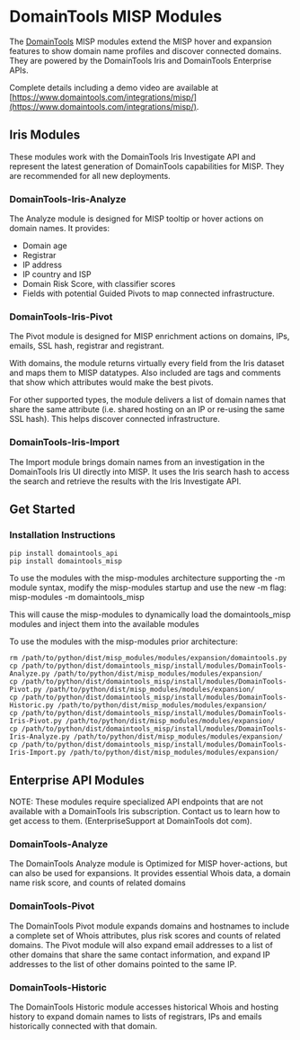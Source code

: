# DomainTools MISP Modules


The [DomainTools](https://domaintools.com) MISP modules extend the MISP hover and expansion features to show domain name profiles and discover connected domains. They are powered by the DomainTools Iris and DomainTools Enterprise APIs.

Complete details including a demo video are available at [https://www.domaintools.com/integrations/misp/](https://www.domaintools.com/integrations/misp/).

## Iris Modules
These modules work with the DomainTools Iris Investigate API and represent the latest generation of DomainTools capabilities for MISP. They are recommended for all new deployments.

### DomainTools-Iris-Analyze
The Analyze module is designed for MISP tooltip or hover actions on domain names. It provides:
* Domain age
* Registrar
* IP address
* IP country and ISP
* Domain Risk Score, with classifier scores
* Fields with potential Guided Pivots to map connected infrastructure.

### DomainTools-Iris-Pivot
The Pivot module is designed for MISP enrichment actions on domains, IPs, emails, SSL hash, registrar and registrant. 

With domains, the module returns virtually every field from the Iris dataset and maps them to MISP datatypes. Also included are tags and comments that show which attributes would make the best pivots.

For other supported types, the module delivers a list of domain names that share the same attribute (i.e. shared hosting on an IP or re-using the same SSL hash). This helps discover connected infrastructure.

### DomainTools-Iris-Import
The Import module brings domain names from an investigation in the DomainTools Iris UI directly into MISP. It uses the Iris search hash to access the search and retrieve the results with the Iris Investigate API.

## Get Started
### Installation Instructions

    pip install domaintools_api
    pip install domaintools_misp


To use the modules with the misp-modules architecture supporting the -m module syntax, modify the misp-modules startup and use the new -m flag: 
    misp-modules -m domaintools_misp

This will cause the misp-modules to dynamically load the domaintools_misp modules and inject them into the available modules


To use the modules with the misp-modules prior architecture:

    rm /path/to/python/dist/misp_modules/modules/expansion/domaintools.py
    cp /path/to/python/dist/domaintools_misp/install/modules/DomainTools-Analyze.py /path/to/python/dist/misp_modules/modules/expansion/
    cp /path/to/python/dist/domaintools_misp/install/modules/DomainTools-Pivot.py /path/to/python/dist/misp_modules/modules/expansion/
    cp /path/to/python/dist/domaintools_misp/install/modules/DomainTools-Historic.py /path/to/python/dist/misp_modules/modules/expansion/
    cp /path/to/python/dist/domaintools_misp/install/modules/DomainTools-Iris-Pivot.py /path/to/python/dist/misp_modules/modules/expansion/
    cp /path/to/python/dist/domaintools_misp/install/modules/DomainTools-Iris-Analyze.py /path/to/python/dist/misp_modules/modules/expansion/
    cp /path/to/python/dist/domaintools_misp/install/modules/DomainTools-Iris-Import.py /path/to/python/dist/misp_modules/modules/expansion/


## Enterprise API Modules
NOTE: These modules require specialized API endpoints that are not available with a DomainTools Iris subscription. Contact us to learn how to get access to them. (EnterpriseSupport at DomainTools dot com).

### DomainTools-Analyze
The DomainTools Analyze module is Optimized for MISP hover-actions, but can also be used for expansions. It provides essential Whois data, a domain name risk score, and counts of related domains

### DomainTools-Pivot
The DomainTools Pivot module expands domains and hostnames to include a complete set of Whois attributes, plus risk scores and counts of related domains. The Pivot module will also expand email addresses to a list of other domains that share the same contact information, and expand IP addresses to the list of other domains pointed to the same IP.

### DomainTools-Historic
The DomainTools Historic module accesses historical Whois and hosting history to expand domain names to lists of registrars, IPs and emails historically connected with that domain.

